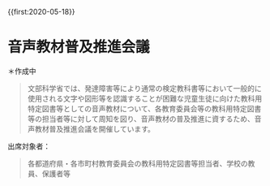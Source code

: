 {{first:2020-05-18}}
# 音声教材普及推進会議
＊作成中

> 文部科学省では、発達障害等により通常の検定教科書等において一般的に使用される文字や図形等を認識することが困難な児童生徒に向けた教科用特定図書等としての音声教材について、各教育委員会等の教科用特定図書等の担当者等に対して周知を図り、音声教材の普及推進に資するため、音声教材普及推進会議を開催しています。

出席対象者：

> 各都道府県・各市町村教育委員会の教科用特定図書等担当者、学校の教員、保護者等


